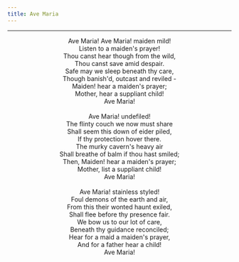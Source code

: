 ```yaml
---
title: Ave Maria
---
```


---
<center>
Ave Maria! Ave Maria! maiden mild!<br/>
Listen to a maiden's prayer!<br/>
Thou canst hear though from the wild,<br/>
Thou canst save amid despair.<br/>
Safe may we sleep beneath thy care,<br/>
Though banish'd, outcast and reviled -<br/>
Maiden! hear a maiden's prayer;<br/>
Mother, hear a suppliant child!<br/>
Ave Maria! <br/>
<br/>
Ave Maria! undefiled!<br/>
The flinty couch we now must share<br/>
Shall seem this down of eider piled,<br/>
If thy protection hover there.<br/>
The murky cavern's heavy air<br/>
Shall breathe of balm if thou hast smiled;<br/>
Then, Maiden! hear a maiden's prayer;<br/>
Mother, list a suppliant child!<br/>
Ave Maria! <br/>
<br/>
Ave Maria! stainless styled!<br/>
Foul demons of the earth and air,<br/>
From this their wonted haunt exiled,<br/>
Shall flee before thy presence fair.<br/>
We bow us to our lot of care,<br/>
Beneath thy guidance reconciled;<br/>
Hear for a maid a maiden's prayer,<br/>
And for a father hear a child!<br/>
Ave Maria!
</center>